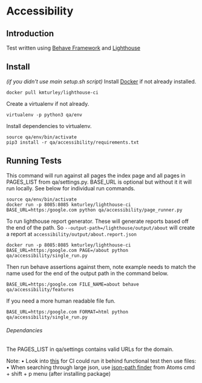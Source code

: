 # Accessibility

## Introduction

Test written using [Behave Framework](http://pythonhosted.org/behave/) and [Lighthouse](https://github.com/GoogleChrome/lighthouse)


## Install
*(if you didn't use main setup.sh script)*
Install [Docker](https://store.docker.com/editions/community/docker-ce-desktop-mac) if not already installed.
```
docker pull kmturley/lighthouse-ci
```
Create a virtualenv if not already.
```
virtualenv -p python3 qa/env
```
Install dependencies to virtualenv.
```
source qa/env/bin/activate
pip3 install -r qa/accessibility/requirements.txt
```

## Running Tests
This command will run against all pages the index page and all pages in PAGES_LIST from qa/settings.py. BASE_URL is optional but without it it will run locally. See below for individual run commands.
```
source qa/env/bin/activate
docker run -p 8085:8085 kmturley/lighthouse-ci
BASE_URL=https:/google.com python qa/accessibility/page_runner.py
```

To run lighthouse report generator. These will generate reports based off the end of the path. So ```--output-path=/lighthouse/output/about``` will create a report at ```accessibility/output/about.report.json```
```
docker run -p 8085:8085 kmturley/lighthouse-ci
BASE_URL=https:/google.com PAGE=/about python qa/accessibility/single_run.py
```

Then run behave assertions against them, note example needs to match the name used for the end of the output path in the command below.
```
BASE_URL=https:/google.com FILE_NAME=about behave qa/accessibility/features
```

If you need a more human readable file fun.
```
BASE_URL=https:/google.com FORMAT=html python qa/accessibility/single_run.py
```

###### Dependancies

The PAGES_LIST in qa/settings contains valid URLs for the domain.

Note:
• Look into [this](https://sites.google.com/a/chromium.org/chromedriver/logging/performance-log) for CI could run it behind functional test then use files:
• When searching through large json, use [json-path finder](https://atom.io/packages/json-path-finder) from Atoms cmd + shift + p menu (after installing package)

